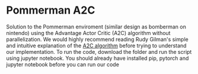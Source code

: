 # Pommerman A2C
Solution to the Pommerman enviroment (similar design as bomberman on nintendo) using the Advantage Actor Critic (A2C) algorithm without parallelization. We would highly recommend reading Rudy Gilman's simple and intuitive explanation of the [A2C algorithm](https://hackernoon.com/intuitive-rl-intro-to-advantage-actor-critic-a2c-4ff545978752) before trying to understand our implementation. To run the code, download the folder and run the script using jupyter notebook. You should already have installed pip, pytorch and jupyter notebook before you can run our code 
